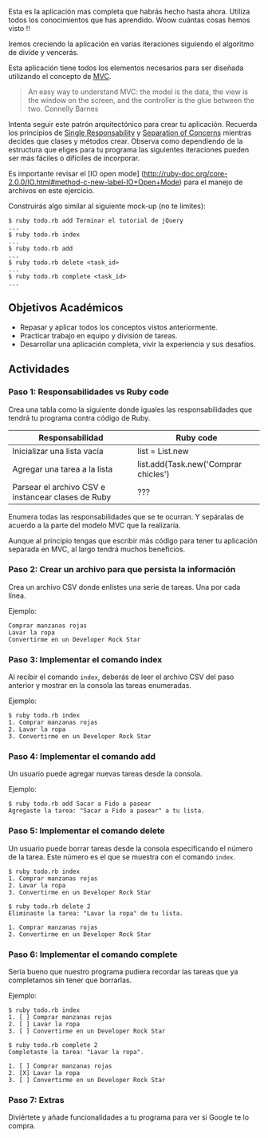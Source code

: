 Esta es la aplicación mas completa que habrás hecho hasta ahora. Utiliza todos los conocimientos que has aprendido. Woow cuántas cosas hemos visto !!

Iremos creciendo la aplicación en varias iteraciones siguiendo el algoritmo de divide y vencerás.

Esta aplicación tiene todos los elementos necesarios para ser diseñada utilizando el concepto de [MVC](http://c2.com/cgi/wiki?ModelViewController).

> An easy way to understand MVC: the model is the data, the view is the window on the screen, and the controller is the glue between the two.
> Connelly Barnes

Intenta seguir este patrón arquitectónico para crear tu aplicación. Recuerda los principios de [Single Responsability](http://en.wikipedia.org/wiki/Single_responsibility_principle) y [Separation of Concerns](http://en.wikipedia.org/wiki/Separation_of_concerns) mientras decides que clases y métodos crear. Observa como dependiendo de la estructura que eliges para tu programa las siguientes iteraciones pueden ser más fáciles o difíciles de incorporar.

Es importante revisar el [IO open mode] (http://ruby-doc.org/core-2.0.0/IO.html#method-c-new-label-IO+Open+Mode) para el manejo de archivos en este ejercicio.

Construirás algo similar al siguiente mock-up (no te limites):

```
$ ruby todo.rb add Terminar el tutorial de jQuery
...
$ ruby todo.rb index
...
$ ruby todo.rb add
...
$ ruby todo.rb delete <task_id>
...
$ ruby todo.rb complete <task_id>
...
```

## Objetivos Académicos

- Repasar y aplicar todos los conceptos vistos anteriormente.
- Practicar trabajo en equipo y división de tareas.
- Desarrollar una aplicación completa, vivir la experiencia y sus desafíos.


## Actividades

### Paso 1: Responsabilidades vs Ruby code

Crea una tabla como la siguiente donde iguales las responsabilidades que tendrá tu programa contra código de Ruby.

<table class="table table-striped table-condensed">
  <thead>
    <tr>
      <th>Responsabilidad</th>
      <th>Ruby code</th>
    </tr>
  </thead>
  <tbody>
    <tr>
      <td>Inicializar una lista vacía</td>
      <td>list = List.new</td>
    </tr>
    <tr>
      <td>Agregar una tarea a la lista</td>
      <td>list.add(Task.new('Comprar chicles')</td>
    </tr>
    <tr>
      <td>Parsear el archivo CSV e instancear clases de Ruby</td>
      <td>???</td>
    </tr>
  </tbody>
</table>

Enumera todas las responsabilidades que se te ocurran. Y sepáralas de acuerdo a la parte del modelo MVC que la realizaría.

Aunque al principio tengas que escribir más código para tener tu aplicación separada en MVC, al largo tendrá muchos beneficios.


### Paso 2: Crear un archivo para que persista la información

Crea un archivo CSV donde enlistes una serie de tareas. Una por cada línea.

Ejemplo:
```
Comprar manzanas rojas
Lavar la ropa
Convertirme en un Developer Rock Star
```


### Paso 3: Implementar el comando index

Al recibir el comando `index`, deberás de leer el archivo CSV del paso anterior y mostrar en la consola las tareas enumeradas.

Ejemplo:

```
$ ruby todo.rb index
1. Comprar manzanas rojas
2. Lavar la ropa
3. Convertirme en un Developer Rock Star
```


### Paso 4: Implementar el comando add

Un usuario puede agregar nuevas tareas desde la consola.

Ejemplo:

```
$ ruby todo.rb add Sacar a Fido a pasear
Agregaste la tarea: "Sacar a Fido a pasear" a tu lista.
```


### Paso 5: Implementar el comando delete

Un usuario puede borrar tareas desde la consola especificando el número de la tarea. Este número es el que se muestra con el comando `index`.


```
$ ruby todo.rb index
1. Comprar manzanas rojas
2. Lavar la ropa
3. Convertirme en un Developer Rock Star

$ ruby todo.rb delete 2
Eliminaste la tarea: "Lavar la ropa" de tu lista.

1. Comprar manzanas rojas
2. Convertirme en un Developer Rock Star
```


### Paso 6: Implementar el comando complete

Sería bueno que nuestro programa pudiera recordar las tareas que ya completamos sin tener que borrarlas.

Ejemplo:
```
$ ruby todo.rb index
1. [ ] Comprar manzanas rojas
2. [ ] Lavar la ropa
3. [ ] Convertirme en un Developer Rock Star

$ ruby todo.rb complete 2
Completaste la tarea: "Lavar la ropa".

1. [ ] Comprar manzanas rojas
2. [X] Lavar la ropa
3. [ ] Convertirme en un Developer Rock Star
```


### Paso 7: Extras

Diviértete y añade funcionalidades a tu programa para ver si Google te lo compra.
